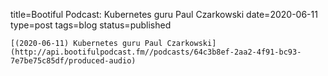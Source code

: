 
title=Bootiful Podcast: Kubernetes guru Paul Czarkowski
date=2020-06-11
type=post
tags=blog
status=published
~~~~~~
[(2020-06-11) Kubernetes guru Paul Czarkowski](http://api.bootifulpodcast.fm//podcasts/64c3b8ef-2aa2-4f91-bc93-7e7be75c85df/produced-audio) 
            